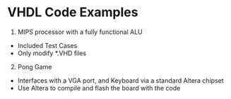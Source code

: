 # VHDL Code Examples

1. MIPS processor with a fully functional ALU
  * Included Test Cases
  * Only modify *.VHD files

2. Pong Game
  * Interfaces with a VGA port, and Keyboard via a standard Altera chipset
  * Use Altera to compile and flash the board with the code
